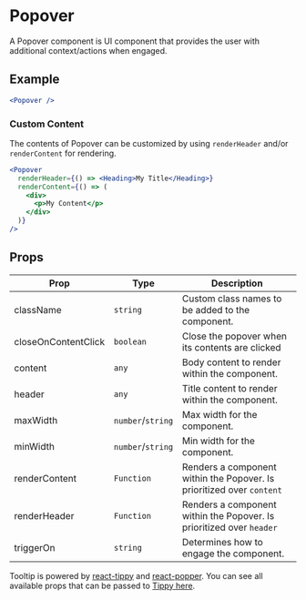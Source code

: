 # Popover

A Popover component is UI component that provides the user with additional context/actions when engaged.

## Example

```jsx
<Popover />
```

### Custom Content

The contents of Popover can be customized by using `renderHeader` and/or `renderContent` for rendering.

```jsx
<Popover
  renderHeader={() => <Heading>My Title</Heading>}
  renderContent={() => (
    <div>
      <p>My Content</p>
    </div>
  )}
/>
```

## Props

| Prop                | Type              | Description                                                           |
| ------------------- | ----------------- | --------------------------------------------------------------------- |
| className           | `string`          | Custom class names to be added to the component.                      |
| closeOnContentClick | `boolean`         | Close the popover when its contents are clicked                       |
| content             | `any`             | Body content to render within the component.                          |
| header              | `any`             | Title content to render within the component.                         |
| maxWidth            | `number`/`string` | Max width for the component.                                          |
| minWidth            | `number`/`string` | Min width for the component.                                          |
| renderContent       | `Function`        | Renders a component within the Popover. Is prioritized over `content` |
| renderHeader        | `Function`        | Renders a component within the Popover. Is prioritized over `header`  |
| triggerOn           | `string`          | Determines how to engage the component.                               |

Tooltip is powered by [react-tippy](https://github.com/atomiks/tippyjs-react) and [react-popper](https://github.com/popperjs/react-popper). You can see all available props that can be passed to [Tippy here](https://atomiks.github.io/tippyjs/v6/all-props).
